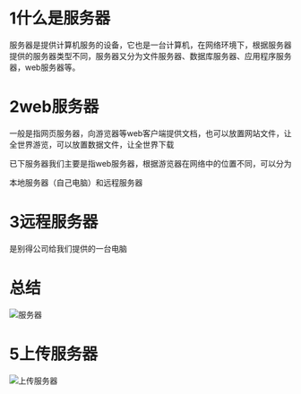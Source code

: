 # 1什么是服务器

服务器是提供计算机服务的设备，它也是一台计算机，在网络环境下，根据服务器提供的服务器类型不同，服务器又分为文件服务器、数据库服务器、应用程序服务器，web服务器等。

# 2web服务器

一般是指网页服务器，向游览器等web客户端提供文档，也可以放置网站文件，让全世界游览，可以放置数据文件，让全世界下载

已下服务器我们主要是指web服务器，根据游览器在网络中的位置不同，可以分为

本地服务器（自己电脑）和远程服务器

# 3远程服务器

是别得公司给我们提供的一台电脑

# 总结



![服务器](C:\Users\86173\Desktop\最新html\笔记\images\服务器.png)

# 5上传服务器

![上传服务器](C:\Users\86173\Desktop\最新html\笔记\images\上传服务器.png)